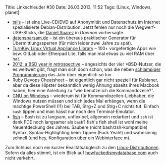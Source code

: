 Title: Linkschleuder #30
Date: 26.03.2013, 11:52
Tags: [Linux, Windows, planet]

- [tails](https://tails.boum.org/) – ist eine Live-CD/DVD auf Anonymität und Datenschutz im Internet spezialisierte Debian-Distribution. Jetzt fehlen nur noch die Wegwerf-USB-Sticks, die [Daniel Suarez](https://de.wikipedia.org/wiki/Daniel_Suarez) in *Daemon* vorhersagte.
- [datensparsam.de](https://www.datensparsam.de/) – ist ein überaus praktischer Generator für Übermittlungssperren (für mich leider zwei Jahre zu spät).
- [TurnKey Linux Virtual Appliance Library](http://www.turnkeylinux.org/) – 100+ vorgefertigte Äpps wie bsw. GitLab oder Etherpad Lite, falls man mal etwas zu viel RAM über hat.
- [2012: a BSD year in retrospective](http://www.osnews.com/story/26787/2012_a_BSD_year_in_retrospective) – angesichts der vier *BSD-Nutzer, die es weltweit gibt, fragt man sich doch schon, was die neben [schlampiger Programmierung](http://www.heise.de/security/meldung/Schwache-Schluessel-bei-NetBSD-1829052.html) das Jahr über eigentlich so tun.
- [Ruby Devops Cheatsheet](http://rubytune.com/cheat) – ist eigentlich gar nicht speziell für Rubianer, aber da diese Hipster bekanntlich wenig Ahnung abseits ihres Macbook haben, hier eine Anleitung zu "wie benutze ich die Kommandozeile?".
- [GNU on Windows](https://github.com/bmatzelle/gow) – wiederum ist für Kommandozeilen-Liebhaber, die Windows nutzen müssen und sich jedes Mal erhängen, wenn die mächtige PowerShell (!1) bei TAB, Strg+Z und Strg+C nichts tut. Einfach `bash` tippen und man hasst nur noch den Terminal-Emulator.
- [fish](http://ridiculousfish.com/shell/) – Bash ist zu langsam, unflexibel, allgemein redartiert und `zsh` ist dank FDE noch langsamer als `bash`? fish's fish shell ist wohl meine Neuentdeckung des Jahres. Saubere (nicht bash/zsh-kompatible) Syntax, Syntax-Highlighting beim Tippen (Fuck Yeah!) und wahnsinnig schnell (und hey, Konfiguration über ein Webinterface m).

Zum Schluss noch ein kurzer Realitätsabgleich zu den [Linux-Distributionen](http://howfuckedismydistro.com/). Sofern da alles stimmt, ist ein Blick auf [howfuckedismydatabase.com](http://howfuckedismydatabase.com/) auch nicht verkehrt.